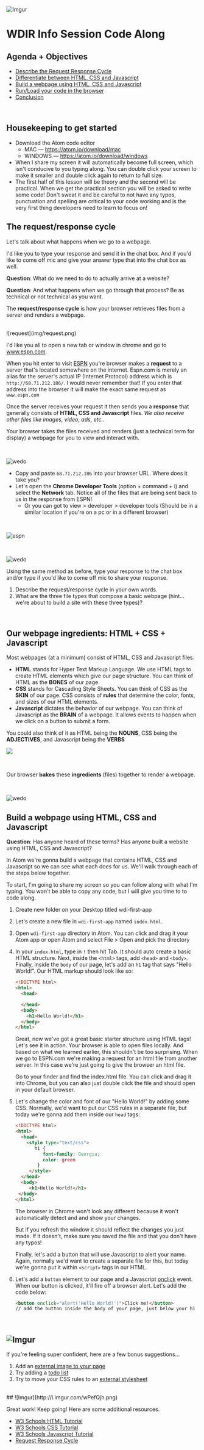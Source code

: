 ![Imgur](http://i.imgur.com/peEEWB0.png)  
# WDIR Info Session Code Along

## Agenda + Objectives
* [Describe the Request Response Cycle](#request-response)
* [Differentiate between HTML, CSS and Javascript](#html-css-js)
* [Build a webpage using HTML, CSS and Javascript](#build)
* [Run/Load your code in the browser]()
* [Conclusion](#conclusion)

<br>

## Housekeeping to get started
* Download the Atom code editor
	* MAC — https://atom.io/download/mac
	* WINDOWS — https://atom.io/download/windows
* When I share my screen it will automatically become full screen, which isn't conducive to you typing along. You can double click your screen to make it smaller and double click again to return to full size.
* The first half of this lesson will be theory and the second will be practical. When we get the practical section you will be asked to write some code! Don't sweat it and be careful to not have any typos, punctuation and spelling are critical to your code working and is the very first thing developers need to learn to focus on!

## <a name="request-response">The request/response cycle</a>

Let's talk about what happens when we go to a webpage.

I'd like you to type your response and send it in the chat box. And if you'd like to come off mic and give your answer type that into the chat box as well.

**Question**: What do we need to do to actually arrive at a website?

**Question**: And what happens when we go through that process? Be as technical or not technical as you want.

The **request/response cycle** is how your browser retrieves files from a server and renders a webpage.

<br>
![request](img/request.png)

<br>

I'd like you all to open a new tab or window in chrome and go to www.espn.com.

When you hit enter to visit [ESPN](www.espn.com) you're browser makes a **request** to a server that's located somewhere on the internet. Espn.com is merely an alias for the server's actual IP (Internet Protocol) address which is `http://68.71.212.186/`. I would never remember that! If you enter that address into the browser it will make the exact same request as `www.espn.com`

Once the server receives your request it then sends you a **response** that generally consists of **HTML, CSS and Javascript** files. _We also receive other files like images, video, ads, etc._.

Your browser takes the files received and renders (just a technical term for display) a webpage for you to view and interact with.

<br>

![wedo](http://i.imgur.com/6Kce0ca.png)


- Copy and paste `68.71.212.186` into your browser URL. Where does it take you?
- Let's open the **Chrome Developer Tools** (option + command + i) and select the **Network** tab. Notice all of the files that are being sent back to us in the response from ESPN!
	- Or you can got to view > developer > developer tools (Should be in a similar location if you're on a pc or in a different browser)

<br>

![espn](img/espn50.png)

<br>

![wedo](http://i.imgur.com/6Kce0ca.png)

Using the same method as before, type your response to the chat box and/or type if you'd like to come off mic to share your response.

1. Describe the request/response cycle in your own words.
2. What are the three file types that compose a basic webpage (hint... we're about to build a site with these three types)?

<br>

## <a name="html-css-js">Our webpage ingredients: HTML + CSS + Javascript</a>

Most webpages (at a minimum) consist of HTML, CSS and Javascript files.

- **HTML** stands for Hyper Text Markup Language. We use HTML tags to create HTML elements which give our page structure. You can think of HTML as the **BONES** of our page.
- **CSS** stands for Cascading Style Sheets. You can think of CSS as the **SKIN** of our page. CSS consists of **rules** that determine the color, fonts, and sizes of our HTML elements.
- **Javascript** dictates the behavior of our webpage. You can think of Javascript as the **BRAIN** of a webpage. It allows events to happen when we click on a button to submit a form.


You could also think of it as HTML being the **NOUNS**, CSS being the **ADJECTIVES**, and Javascript being the **VERBS**
<br>

![](img/html-css-javascript.png)

<br>

Our browser **bakes** these **ingredients** (files) together to render a webpage.

<br>

![wedo](http://i.imgur.com/6Kce0ca.png)

## <a name="build">Build a webpage using HTML, CSS and Javascript</a>

**Question**: Has anyone heard of these terms? Has anyone built a website using HTML, CSS and Javascript?

In Atom we're gonna build a webpage that contains HTML, CSS and Javascript so we can see what each does for us. We'll walk through each of the steps below together.

To start, I'm going to share my screen so you can follow along with what I'm typing. You won't be able to copy any code, but I will give you time to to code along.

1. Create new folder on your Desktop titled wdi-first-app

2. Let's create a new file in `wdi-first-app` named `index.html`.

3. Open `wdi-first-app` directory in Atom. You can click and drag it your Atom app or open Atom and select File > Open and pick the directory

4. In your `index.html`, type in `!` then hit Tab. It should auto create a basic HTML structure. Next, inside the `<html>` tags, add `<head>` and `<body>`. Finally, inside the `body` of our page, let's add an `h1` tag that says "Hello World!". Our HTML markup should look like so:

	```html
	<!DOCTYPE html>
	<html>
	  <head>

	  </head>
	  <body>
	    <h1>Hello World!</h1>
	  </body>	    
	</html>
	```

	Great, now we've got a great basic starter structure using HTML tags! Let's see it in action. Your browser is able to open files locally. And based on what we learned earlier, this shouldn't be too surprising. When we go to ESPN.com we're making a request for an html file from another server. In this case we're just going to give the browser an html file.

	Go to your finder and find the index.html file. You can click and drag it into Chrome, but you can also just double click the file and should open in your default browser.


4. Let's change the color and font of our "Hello World!" by adding some CSS. Normally, we'd want to put our CSS rules in a separate file, but today we're gonna add them inside our `head` tags:

	```html
	<!DOCTYPE html>
	<html>
	  <head>
	    <style type="text/css">
		   h1 {
			  font-family: Georgia;
			  color: green
			}
		 </style>
	  </head>
	  <body>
		 <h1>Hello World!</h1>
     </body>
   </html>
	```

	The browser in Chrome won't look any different because it won't automatically detect and and show your changes.

	But if you refresh the window it should reflect the changes you just made. If it doesn't, make sure you saved the file and that you don't have any typos!

	Finally, let's add a button that will use Javascript to alert your name. Again, normally we'd want to create a separate file for this, but today we're gonna put it within `<script>` tags in our HTML.


5. Let's add a `button` element to our page and a Javascript [onclick](http://www.w3schools.com/jsref/event_onclick.asp) event. When our button is clicked, it'll fire off a browser alert. Let's add the code below:

	```html
	<button onclick="alert('Hello World!')">Click me!</button>
	// add the button inside the body of your page, just below your h1
	```

<br>

## <a name="bonus">![Imgur](http://i.imgur.com/K0d7Tq8.jpg)</a>

If you're feeling super confident, here are a few bonus suggestions...

1. Add an [external image to your page](http://www.w3schools.com/tags/tag_img.asp)
2. Try adding a [todo list](http://www.w3schools.com/html/html_lists.asp)
3. Try to move your CSS rules to an [external stylesheet](http://www.w3schools.com/css/css_howto.asp)

<br>
## <a name="conclusion">![Imgur](http://i.imgur.com/wPefQjh.png)</a>

Great work! Keep going! Here are some additional resources.

- [W3 Schools HTML Tutorial](http://www.w3schools.com/html/default.asp)
- [W3 Schools CSS Tutorial](http://www.w3schools.com/css/default.asp)
- [W3 Schools Javascript Tutorial](http://www.w3schools.com/js/default.asp)
- [Request Response Cycle](http://celineotter.azurewebsites.net/world-wide-web-http-request-response-cycle/)
